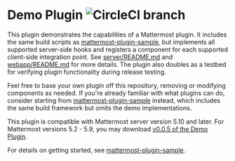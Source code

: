 # Demo Plugin ![CircleCI branch](https://img.shields.io/circleci/project/github/mattermost/mattermost-plugin-demo/master.svg)

This plugin demonstrates the capabilities of a Mattermost plugin. It includes the same build scripts as [mattermost-plugin-sample](https://github.com/mattermost/mattermost-plugin-sample), but implements all supported server-side hooks and registers a component for each supported client-side integration point. See [server/README.md](server/README.md) and [webapp/README.md](webapp/README.md) for more details. The plugin also doubles as a testbed for verifying plugin functionality during release testing.

Feel free to base your own plugin off this repository, removing or modifying components as needed. If you're already familiar with what plugins can do, consider starting from [mattermost-plugin-sample](https://github.com/mattermost/mattermost-plugin-sample) instead, which includes the same build framework but omits the demo implementations.

This plugin is compatible with Mattermost server version 5.10 and later. For Mattermost versions 5.2 - 5.9, you may download [v0.0.5 of the Demo Plugin](https://github.com/mattermost/mattermost-plugin-demo/releases/tag/v0.0.5).

For details on getting started, see [mattermost-plugin-sample](https://github.com/mattermost/mattermost-plugin-sample).

